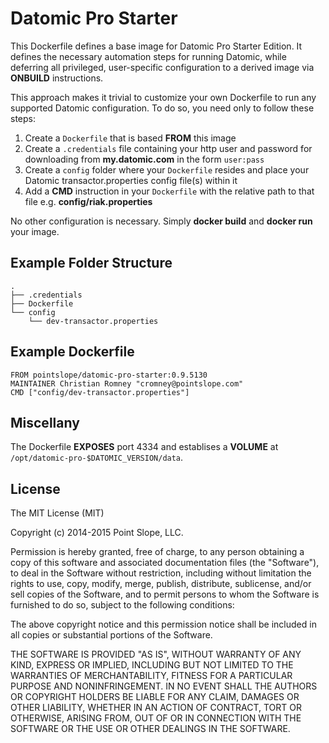 # Datomic Pro Starter

This Dockerfile defines a base image for Datomic Pro Starter Edition. It defines the necessary automation steps for running Datomic, while deferring all privileged, user-specific configuration to a derived image via **ONBUILD** instructions.

This approach makes it trivial to customize your own Dockerfile to run any supported Datomic configuration. To do so, you need only to follow these steps:

1. Create a `Dockerfile` that is based **FROM** this image
2. Create a `.credentials` file containing your http user and password for downloading from **my.datomic.com** in the form `user:pass`
3. Create a `config` folder where your `Dockerfile` resides and place your Datomic transactor.properties config file(s) within it
4. Add a **CMD** instruction in your `Dockerfile` with the relative path to that file e.g. **config/riak.properties**

No other configuration is necessary. Simply **docker build** and **docker run** your image.

## Example Folder Structure

    .
    ├── .credentials
    ├── Dockerfile
    └── config
        └── dev-transactor.properties
    
## Example Dockerfile

    FROM pointslope/datomic-pro-starter:0.9.5130
    MAINTAINER Christian Romney "cromney@pointslope.com"
    CMD ["config/dev-transactor.properties"]

## Miscellany

The Dockerfile **EXPOSES** port 4334 and establises a **VOLUME** at `/opt/datomic-pro-$DATOMIC_VERSION/data`.

## License

The MIT License (MIT)

Copyright (c) 2014-2015 Point Slope, LLC.

Permission is hereby granted, free of charge, to any person obtaining a copy
of this software and associated documentation files (the "Software"), to deal
in the Software without restriction, including without limitation the rights
to use, copy, modify, merge, publish, distribute, sublicense, and/or sell
copies of the Software, and to permit persons to whom the Software is
furnished to do so, subject to the following conditions:

The above copyright notice and this permission notice shall be included in
all copies or substantial portions of the Software.

THE SOFTWARE IS PROVIDED "AS IS", WITHOUT WARRANTY OF ANY KIND, EXPRESS OR
IMPLIED, INCLUDING BUT NOT LIMITED TO THE WARRANTIES OF MERCHANTABILITY,
FITNESS FOR A PARTICULAR PURPOSE AND NONINFRINGEMENT. IN NO EVENT SHALL THE
AUTHORS OR COPYRIGHT HOLDERS BE LIABLE FOR ANY CLAIM, DAMAGES OR OTHER
LIABILITY, WHETHER IN AN ACTION OF CONTRACT, TORT OR OTHERWISE, ARISING FROM,
OUT OF OR IN CONNECTION WITH THE SOFTWARE OR THE USE OR OTHER DEALINGS IN
THE SOFTWARE.
